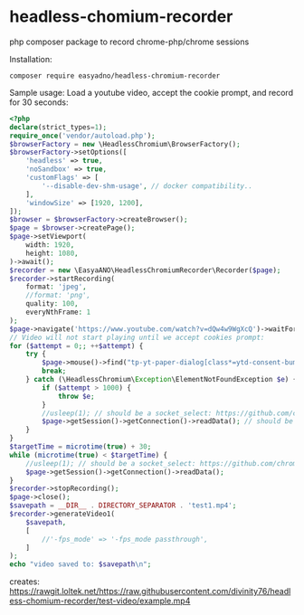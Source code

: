 # headless-chomium-recorder
php composer package to record chrome-php/chrome sessions

Installation: 
```
composer require easyadno/headless-chromium-recorder
```

Sample usage:
Load a youtube video, accept the cookie prompt, and record for 30 seconds:
```php
<?php
declare(strict_types=1);
require_once('vendor/autoload.php');
$browserFactory = new \HeadlessChromium\BrowserFactory();
$browserFactory->setOptions([
    'headless' => true,
    'noSandbox' => true,
    'customFlags' => [
        '--disable-dev-shm-usage', // docker compatibility..
    ],
    'windowSize' => [1920, 1200],
]);
$browser = $browserFactory->createBrowser();
$page = $browser->createPage();
$page->setViewport(
    width: 1920,
    height: 1080,
)->await();
$recorder = new \EasyaANO\HeadlessChromiumRecorder\Recorder($page);
$recorder->startRecording(
    format: 'jpeg',
    //format: 'png', 
    quality: 100,
    everyNthFrame: 1
);
$page->navigate('https://www.youtube.com/watch?v=dQw4w9WgXcQ')->waitForNavigation(\HeadlessChromium\Page::LOAD);
// Video will not start playing until we accept cookies prompt:
for ($attempt = 0;; ++$attempt) {
    try {
        $page->mouse()->find("tp-yt-paper-dialog[class*=ytd-consent-bump] button", 3)->click();
        break;
    } catch (\HeadlessChromium\Exception\ElementNotFoundException $e) {
        if ($attempt > 1000) {
            throw $e;
        }
        //usleep(1); // should be a socket_select: https://github.com/chrome-php/wrench/pull/17
        $page->getSession()->getConnection()->readData(); // should be a socket_select...
    }
}
$targetTime = microtime(true) + 30;
while (microtime(true) < $targetTime) {
    //usleep(1); // should be a socket_select: https://github.com/chrome-php/wrench/pull/17
    $page->getSession()->getConnection()->readData();
}
$recorder->stopRecording();
$page->close();
$savepath = __DIR__ . DIRECTORY_SEPARATOR . 'test1.mp4';
$recorder->generateVideo1(
    $savepath,
    [
        //'-fps_mode' => '-fps_mode passthrough',
    ]
);
echo "video saved to: $savepath\n";
```
creates: https://rawgit.loltek.net/https://raw.githubusercontent.com/divinity76/headless-chomium-recorder/test-video/example.mp4
